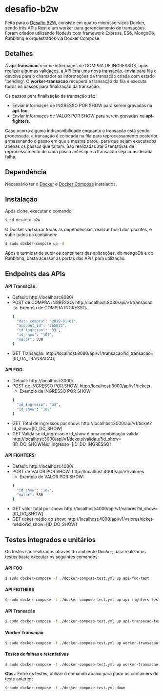 # desafio-b2w
Feita para o [Desafio B2W](https://github.com/admatic-tool/vaga-b2wads-senior), consiste em  quatro microsserviços Docker, sendo três APIs Rest e um worker para gerenciamento de transações. Foram criados utilizando NodeJs com framework Express, ES6, MongoDb, Rabbitmq e orquestrados via Docker Compose.

## Detalhes
A **api-transacao** recebe informaçes de COMPRA DE INGRESSOS, após realizar algumas validaçes, a API cria uma nova transação, envia para fila e devolve para o chamador as informações da transação criada com estado 'pending'. 
O **worker-transacao** recupera a transação da fila e executa todos os passos para finalização da transação.

Os passos para finalização da transação são:
- Enviar informaçes de INGRESSO POR SHOW para serem gravadas na **api-foo**.
- Enviar informaçes de VALOR POR SHOW para serem gravadas na **api-fighters**.

Caso ocorra alguma indisponibilidade enquanto a transação está sendo processada, a transação é colocada na fila para reprocessamento posterior, armazenando o passo em que a mesma parou, para que sejam executados apenas os passos que faltam.
São realizadas até 5 tentativas de reprocessamento de cada passo antes que a transação seja considerada falha. 

## Dependência
Necessário ter o [Docker](https://docs.docker.com/install/) e [Docker Compose](https://docs.docker.com/compose/install/) instalados.

## Instalação
Após clone, executar o comando:
```sh
$ cd desafio-b2w
```
O Docker vai baixar todas as dependências, realizar build dos pacotes, e subir todos os containers:
```sh
$ sudo docker-compose up -d
```
Aṕos o terminar de subir os containers das aplicações, do mongoDb e do Rabbitmq, basta acessar as portas das APIs para utilização.

## Endpoints das APIs
#### API Transação: 
- Default: http://localhost:8080/
- POST de COMPRA INGRESSO: http://localhost:8080/api/v1/transacao
  - Exemplo de COMPRA INGRESSO:
  ```sh
  {
    "data_compra": "2019-01-01",
    "account_id": "265923",
    "id_ingresso": "33",
    "id_show": "102",
    "valor": 330
  }
  ```
- GET Transação: http://localhost:8080/api/v1/transacao?id_transacao=[ID_DA_TRANSACAO]

#### API FOO: 
  - Default: http://localhost:3000/
  - POST de INGRESSO POR SHOW: http://localhost:3000/api/v1/tickets
    - Exemplo de INGRESSO POR SHOW:
    ```sh
    {
      "id_ingresso": "33",
      "id_show": "102"
    }
    ```
  - GET Total de ingressos por show: http://localhost:3000/api/v1/ticket?id_show=[ID_DO_SHOW]
  - GET Valida se id_ingresso e id_show é uma combinação válida: http://localhost:3000/api/v1/tickets/validate?id_show=[ID_DO_SHOW]&id_ingresso=[ID_DO_INGRESSO]
  
#### API FIGHTERS: 
  - Default: http://localhost:4000/
  - POST de VALOR POR SHOW: http://localhost:4000/api/v1/valores
    - Exemplo de VALOR POR SHOW:
    ```sh
    {
      "id_show": "102",
      "valor": 330
    }
    ```
  - GET valor total por show: http://localhost:4000/api/v1/valores?id_show=[ID_DO_SHOW]
  - GET ticket médio do show: http://localhost:4000/api/v1/valores/ticket-medio?id_show=[ID_DO_SHOW]

## Testes integrados e unitários
Os testes são realizados através do ambiente Docker, para realizar os testes basta executar os seguintes comandos:

#### API FOO
```sh
$ sudo docker-compose -f ./docker-compose-test.yml up api-foo-test
```

#### API FIGTHERS
```sh
$ sudo docker-compose -f ./docker-compose-test.yml up api-fighters-test
```

#### API Transação
```sh
$ sudo docker-compose -f ./docker-compose-test.yml up api-transacao-test
```

#### Worker Transação
```sh
$ sudo docker-compose -f ./docker-compose-test.yml up worker-transacao-test
```

#### Testes de falhas e retentativas
```sh
$ sudo docker-compose -f ./docker-compose-test.yml up worker-transacao-test-fail
```

**Obs.**: Entre os testes, utilizar o comando abaixo para parar os containers do teste anterior:
```sh
$ sudo docker-compose -f ./docker-compose-test.yml down
```


